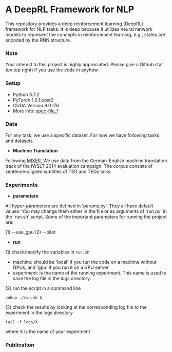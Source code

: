# A DeepRL Framework for NLP 

This repository provides a deep reinforcement learning (DeepRL) framework for NLP tasks. It is deep because it utilizes neural network models to represent the concepts in reinforcement learning, e.g., states are encoded by the RNN structure. 

### Note ###

Your interest to this project is highly appreciated. Please give a Github star (on top right) if you use the code in anyhow. 

### Setup ###
* Python 3.7.2
* PyTorch 1.0.1.post2
* CUDA Version 9.0.176
* More info: [spec-file_*](https://github.com/MMesgar/DeepRL_framework/tree/master/documentation)

### Data ###
For any task, we use a specific dataset. For now we have following tasks and datasets.

* **Machine Translation**

Following [MIXER](https://arxiv.org/pdf/1511.06732.pdf), We use data from the German-English machine translation track of the IWSLT 2014 evaluation campaign. 
The corpus consists of sentence-aligned subtitles of TED and TEDx talks. 


### Experiments ###
* **parameters** 

All hyper-parameters are defined in 'params.py'. They all have default values. You may change them either in the file or as arguments of 'run.py' in the 'run.sh' script. 
Some of the important parameters for running the project are:
 
 (1) --use_gpu
 (2) --pilot

* **run** 

(1) check/modify the variables in `run.sh`

*  machine: should be 'local' if you run the code on a machine without GPUs, and 'gpu' if you run it on a GPU server
* experiment: is the name of the running experiment. This name is used to save the log file in the logs directory.

(2) run the script in a command line

```
nohup ./run.sh &
```

(3) check the results by looking at the corresponding log file to the experiment in the logs directory

```
tail -f logs/X
```
where X is the name of your experiment


### Publication ###

